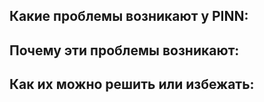 ## Какие проблемы возникают у PINN:

## Почему эти проблемы возникают:

## Как их можно решить или избежать:
